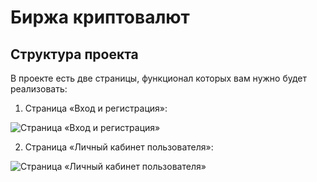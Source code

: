 # Биржа криптовалют

## Структура проекта

В проекте есть две страницы, функционал которых вам нужно будет реализовать:

1. Страница «Вход и регистрация»:

![Страница «Вход и регистрация»](img/loginPage.jpg)

2. Страница «Личный кабинет пользователя»:

![Страница «Личный кабинет пользователя»](img/homePage.jpg)
